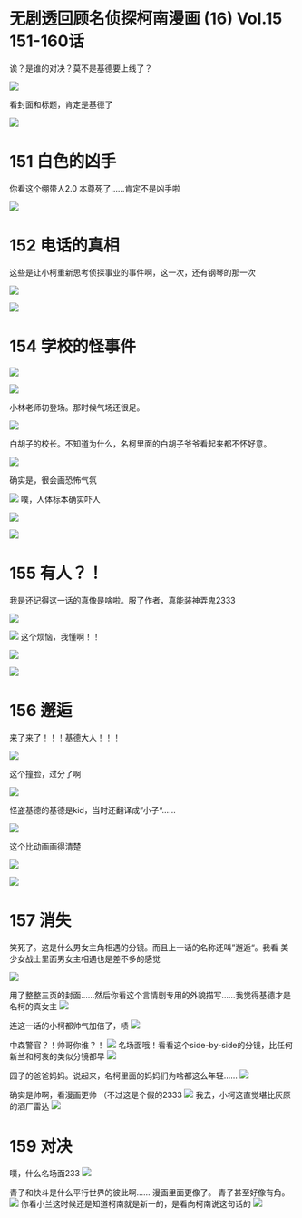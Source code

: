 # 无剧透回顾名侦探柯南漫画 (16) Vol.15 151-160话

诶？是谁的对决？莫不是基德要上线了？

![](Pasted%20image%2020230623151031.png)

看封面和标题，肯定是基德了
<!--Upload failed, remote server returned an error: [object Object]-->
![](Pasted%20image%2020230623151122.png)
# **151 白色的凶手**

你看这个绷带人2.0 本尊死了……肯定不是凶手啦
<!--Upload failed, remote server returned an error: [object Object]-->
![](Pasted%20image%2020230623151217.png)

# **152 电话的真相**

这些是让小柯重新思考侦探事业的事件啊，这一次，还有钢琴的那一次
<!--Upload failed, remote server returned an error: [object Object]-->
![](Pasted%20image%2020230623151407.png)

<!--Upload failed, remote server returned an error: [object Object]-->
![](Pasted%20image%2020230623151448.png)

# **154 学校的怪事件**
<!--Upload failed, remote server returned an error: [object Object]-->
![](Pasted%20image%2020230623151544.png)

<!--Upload failed, remote server returned an error: [object Object]-->
![](Pasted%20image%2020230623151555.png)

小林老师初登场。那时候气场还很足。
<!--Upload failed, remote server returned an error: [object Object]-->
![](Pasted%20image%2020230623151618.png)

白胡子的校长。不知道为什么，名柯里面的白胡子爷爷看起来都不怀好意。
<!--Upload failed, remote server returned an error: [object Object]-->
![](Pasted%20image%2020230623151708.png)

确实是，很会画恐怖气氛
<!--Upload failed, remote server returned an error: [object Object]-->
![](Pasted%20image%2020230623151748.png)
噗，人体标本确实吓人
<!--Upload failed, remote server returned an error: [object Object]-->
![](Pasted%20image%2020230623151805.png)
<!--Upload failed, remote server returned an error: [object Object]-->
![](Pasted%20image%2020230623151818.png)

# **155 有人？！**
我是还记得这一话的真像是啥啦。服了作者，真能装神弄鬼2333
<!--Upload failed, remote server returned an error: [object Object]-->
![](Pasted%20image%2020230623151912.png)

<!--Upload failed, remote server returned an error: [object Object]-->
![](Pasted%20image%2020230623151958.png)
这个烦恼，我懂啊！！

<!--Upload failed, remote server returned an error: [object Object]-->
![](Pasted%20image%2020230623152010.png)

<!--Upload failed, remote server returned an error: [object Object]-->
![](Pasted%20image%2020230623152036.png)

# **156 邂逅**

来了来了！！！基德大人！！！
<!--Upload failed, remote server returned an error: [object Object]-->
![](Pasted%20image%2020230623152110.png)

这个撞脸，过分了啊
<!--Upload failed, remote server returned an error: [object Object]-->
![](Pasted%20image%2020230623152145.png)

怪盗基德的基德是kid，当时还翻译成”小子“……
<!--Upload failed, remote server returned an error: [object Object]-->
![](Pasted%20image%2020230623152219.png)

这个比动画画得清楚
<!--Upload failed, remote server returned an error: [object Object]-->
![](Pasted%20image%2020230623152301.png)

<!--Upload failed, remote server returned an error: [object Object]-->
![](Pasted%20image%2020230623152322.png)

# **157 消失**
笑死了。这是什么男女主角相遇的分镜。而且上一话的名称还叫”邂逅“。我看 美少女战士里面男女主相遇也是差不多的感觉
<!--Upload failed, remote server returned an error: [object Object]-->
![](Pasted%20image%2020230623152406.png)

用了整整三页的封面……然后你看这个言情剧专用的外貌描写……我觉得基德才是名柯的真女主
![](https://i.imgur.com/NHdcnyt.png)

连这一话的小柯都帅气加倍了，啧
![](https://i.imgur.com/gsS8RJq.png)

中森警官？！帅哥你谁？！
![](https://i.imgur.com/XT5J3IM.png)
名场面哦！看看这个side-by-side的分镜，比任何新兰和柯哀的类似分镜都早
![](https://i.imgur.com/2gG7LTO.png)

园子的爸爸妈妈。说起来，名柯里面的妈妈们为啥都这么年轻……
![](https://i.imgur.com/BzeAcN8.png)

确实是帅啊，看漫画更帅 （不过这是个假的2333
![](https://i.imgur.com/yjsQrJZ.png)
我去，小柯这直觉堪比灰原的酒厂雷达
![](https://i.imgur.com/6CSgK8A.png)

# **159 对决**
噗，什么名场面233
![](https://i.imgur.com/RMwlnHI.png)

青子和快斗是什么平行世界的彼此啊…… 漫画里面更像了。 青子甚至好像有角。
![](https://i.imgur.com/jXwJrPd.png)
你看小兰这时候还是知道柯南就是新一的，是看向柯南说这句话的
![](https://i.imgur.com/2ay9IBj.png)
